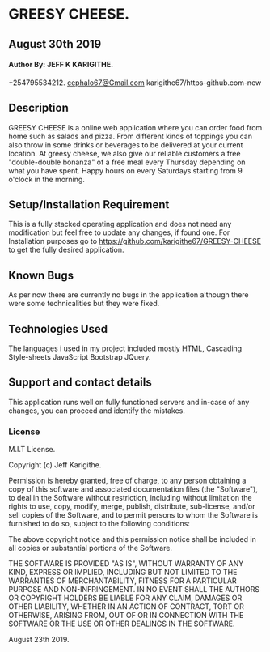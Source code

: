 # GREESY CHEESE.

## August 30th 2019

#### Author By: JEFF K KARIGITHE.
+254795534212.
cephalo67@Gmail.com
karigithe67/https-github.com-new

## Description
GREESY CHEESE is a online web application where you can order food from home such as salads and pizza. From different kinds of toppings you can also throw in some drinks or beverages to be delivered at your current location. At greesy cheese, we also give our reliable customers a free "double-double bonanza" of a free meal every Thursday depending on what you have spent. Happy hours on every Saturdays starting from 9 o'clock in the morning.
## Setup/Installation Requirement
This is a fully stacked operating application and does not need any modification but feel free to update any changes, if found one.
For Installation purposes go to https://github.com/karigithe67/GREESY-CHEESE to get the fully desired application.

## Known Bugs
As per now there are currently no bugs in the application although there were some technicalities but they were fixed.

## Technologies Used
The languages i used in my project included mostly
HTML,
Cascading Style-sheets
JavaScript
Bootstrap
JQuery.

## Support and contact details
This application runs well on fully functioned servers and in-case of any changes, you can proceed and identify the mistakes.

### License
M.I.T License.

Copyright (c) Jeff Karigithe.


Permission is hereby granted, free of charge, to any person obtaining a copy
of this software and associated documentation files (the "Software"), to deal
in the Software without restriction, including without limitation the rights
to use, copy, modify, merge, publish, distribute, sub-license, and/or sell
copies of the Software, and to permit persons to whom the Software is
furnished to do so, subject to the following conditions:

The above copyright notice and this permission notice shall be included in all
copies or substantial portions of the Software.

THE SOFTWARE IS PROVIDED "AS IS", WITHOUT WARRANTY OF ANY KIND, EXPRESS OR
IMPLIED, INCLUDING BUT NOT LIMITED TO THE WARRANTIES OF MERCHANTABILITY,
FITNESS FOR A PARTICULAR PURPOSE AND NON-INFRINGEMENT. IN NO EVENT SHALL THE
AUTHORS OR COPYRIGHT HOLDERS BE LIABLE FOR ANY CLAIM, DAMAGES OR OTHER
LIABILITY, WHETHER IN AN ACTION OF CONTRACT, TORT OR OTHERWISE, ARISING FROM,
OUT OF OR IN CONNECTION WITH THE SOFTWARE OR THE USE OR OTHER DEALINGS IN THE
SOFTWARE.

August 23th 2019.
